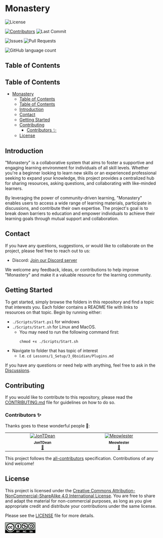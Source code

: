 # Monastery

![License](https://img.shields.io/badge/license-CC%20BY--NC--SA%204.0-blue.svg)

[![Contributors](https://img.shields.io/badge/all_contributors-1-orange.svg?style=flat-square)](#contributors-)
![Last Commit](https://img.shields.io/badge/github/last-commit/jontdean/dev/letslearntogether)

![Issues](https://img.shields.io/github/issues/jontdean/letslearntogether)
![Pull Requests](https://img.shields.io/badge/github/issues-pr-raw/jontdean/dev/letslearntogether)


![GitHub language count](https://img.shields.io/github/languages/count/jontdean/letslearntogether)


## Table of Contents

## Table of Contents
- [Monastery](#monastery)
	- [Table of Contents](#table-of-contents)
	- [Table of Contents](#table-of-contents-1)
	- [Introduction](#introduction)
	- [Contact](#contact)
	- [Getting Started](#getting-started)
	- [Contributing](#contributing)
		- [Contributors ✨](#contributors-)
	- [License](#license)

## Introduction

"Monastery" is a collaborative system that aims to foster a supportive and engaging learning environment for individuals of all skill levels. Whether you're a beginner looking to learn new skills or an experienced professional seeking to expand your knowledge, this project provides a centralized hub for sharing resources, asking questions, and collaborating with like-minded learners.

By leveraging the power of community-driven learning, "Monastery" enables users to access a wide range of learning materials, participate in discussions, and contribute their own expertise. The project's goal is to break down barriers to education and empower individuals to achieve their learning goals through mutual support and collaboration.

## Contact

If you have any questions, suggestions, or would like to collaborate on the project, please feel free to reach out to us:

- Discord: [Join our Discord server](https://discord.gg/CnKJX33hg3)

We welcome any feedback, ideas, or contributions to help improve "Monastery" and make it a valuable resource for the learning community.

## Getting Started

To get started, simply browse the folders in this repository and find a topic that interests you. Each folder contains a README file with links to resources on that topic. Begin by running either:

- `./Scripts/Start.ps1` for windows 
- `./Scripts/Start.sh` for Linux and MacOS.
	- You may need to run the following command first:
    	```
		chmod +x ./Scripts/Start.sh
		```
- Navigate to folder that has topic of interest
	- I.e. `cd Lessons/1_Setup/3_Obsidian/Plugins.md`

If you have any questions or need help with anything, feel free to ask in the [Discussions](https://github.com/JonTDean/LetsLearnTogether/discussions).

<!-- ## Acknowledgements

We would like to express our gratitude to the following individuals and projects for their valuable contributions and inspiration:

- [Contributor Name](https://github.com/contributor) - For their significant contributions to the project's codebase and documentation.
- [Project Name](https://example.com) - For providing inspiration and serving as a reference for key features and design elements.
- [Organization Name](https://example.org) - For their support and resources that helped in the development of this project.

We also want to thank the open-source community for their continuous support and the various libraries and tools that made this project possible. -->

## Contributing

If you would like to contribute to this repository, please read the [CONTRIBUTING.md](Data\Documents\CONTRIBUTING.md) file for guidelines on how to do so.

### Contributors ✨

Thanks goes to these wonderful people 💼:

<!-- ALL-CONTRIBUTORS-LIST:START - Do not remove or modify this section -->
<!-- prettier-ignore-start -->
<!-- markdownlint-disable -->
<table>
  <tbody>
    <tr>
      <td align="center" valign="top" width="14.28%"><a href="https://github.com/JonTDean"><img src="https://avatars.githubusercontent.com/u/32342753?v=4?s=100" width="100px;" alt="JonTDean"/><br /><sub><b>JonTDean</b></sub></a><br /><a href="#projectManagement-JonTDean" title="Project Management">📆</a></td>
      <td align="center" valign="top" width="14.28%"><a href="https://github.com/Meowlester"><img src="https://avatars.githubusercontent.com/u/137238814?v=4?s=100" width="100px;" alt="Meowlester"/><br /><sub><b>Meowlester</b></sub></a><br /><a href="#projectManagement-Meowlester" title="Project Management">📆</a></td>
    </tr>
  </tbody>
</table>

<!-- markdownlint-restore -->
<!-- prettier-ignore-end -->

<!-- ALL-CONTRIBUTORS-LIST:END -->

This project follows the [all-contributors](https://github.com/all-contributors/all-contributors) specification. Contributions of any kind welcome!

## License

This project is licensed under the [Creative Commons Attribution-NonCommercial-ShareAlike 4.0 International License](https://creativecommons.org/licenses/by-nc-sa/4.0/). You are free to share and adapt the material for non-commercial purposes, as long as you give appropriate credit and distribute your contributions under the same license.

Please see the [LICENSE](Data\Documents\LICENSE.md) file for more details.

![CC BY-NC-SA 4.0](Data\Media\Images\Logos\cc-nc-sa-logo.png)
